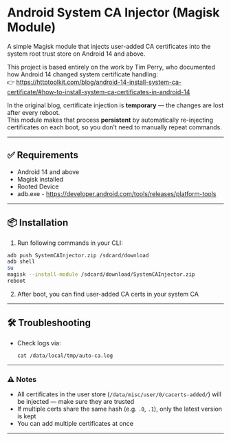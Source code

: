 # Android System CA Injector (Magisk Module)

A simple Magisk module that injects user-added CA certificates into the system root trust store on Android 14 and above.

This project is based entirely on the work by Tim Perry, who documented how Android 14 changed system certificate handling:  
👉 https://httptoolkit.com/blog/android-14-install-system-ca-certificate/#how-to-install-system-ca-certificates-in-android-14

In the original blog, certificate injection is **temporary** — the changes are lost after every reboot.  
This module makes that process **persistent** by automatically re-injecting certificates on each boot, so you don't need to manually repeat commands.

---

## ✅ Requirements

- Android 14 and above
- Magisk installed
- Rooted Device
- adb.exe - https://developer.android.com/tools/releases/platform-tools

---

## 📦 Installation

1. Run following commands in your CLI:

```bash
adb push SystemCAInjector.zip /sdcard/download
adb shell
su
magisk --install-module /sdcard/download/SystemCAInjector.zip
reboot
```

2. After boot, you can find user-added CA certs in your system CA

---

## 🛠️ Troubleshooting

- Check logs via:
  ```
  cat /data/local/tmp/auto-ca.log
  ```

---

### ⚠️ Notes

- All certificates in the user store (`/data/misc/user/0/cacerts-added/`) will be injected — make sure they are trusted
- If multiple certs share the same hash (e.g. `.0`, `.1`), only the latest version is kept
- You can add multiple certificates at once

---
